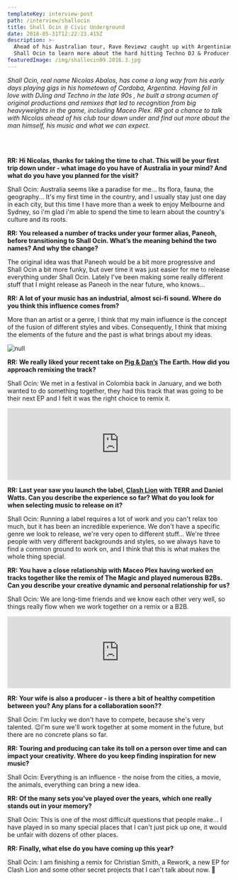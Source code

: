 ```yaml
---
templateKey: interview-post
path: /interview/shallocin
title: Shall Ocin @ Civic Underground
date: 2018-05-31T12:22:23.415Z
description: >-
  Ahead of his Australian tour, Rave Reviewz caught up with Argentinian native,
  Shall Ocin to learn more about the hard hitting Techno DJ & Producer.
featuredImage: /img/shallocin09.2016.3.jpg
---
```

_Shall Ocin, real name Nicolas Abalos, has come a long way from his early days playing gigs in his hometown of Cordoba, Argentina. Having fell in love with DJing and Techno in the late 90s , he built a strong acumen of original productions and remixes that led to recognition from big heavyweights in the game, including Maceo Plex. RR got a chance to talk with Nicolas ahead of his club tour down under and find out more about the man himself, his music and what we can expect._

<br><br>

**RR: Hi Nicolas, thanks for taking the time to chat. This will be your first trip down under - what image do you have of Australia in your mind? And what do you have you planned for the visit?**

Shall Ocin: Australia seems like a paradise for me... Its flora, fauna, the geography... It's my first time in the country, and I usually stay just one day in each city, but this time I have more than a week to enjoy Melbourne and Sydney, so i'm glad i'm able to spend the time to learn about the country's culture and its roots.

**RR: You released a number of tracks under your former alias, Paneoh, before transitioning to Shall Ocin. What’s the meaning behind the two names? And why the change?**

The original idea was that Paneoh would be a bit more progressive and Shall Ocin a bit more funky, but over time it was just easier for me to release everything under Shall Ocin. Lately I've been making some really different stuff that I might release as Paneoh in the near future, who knows...

**RR:  A lot of your music has an industrial, almost sci-fi sound. Where do you think this influence comes from?**

More than an artist or a genre, I think that my main influence is the concept of the fusion of different styles and vibes. Consequently, I think that mixing the elements of the future and the past is what brings about my ideas.

![null](/img/shallocin09.2016.2.jpg)

**RR: We really liked your recent take on **[**Pig & Dan’s**](https://www.facebook.com/piganddan/)** The Earth. How did you approach remixing the track?**

Shall Ocin: We met in a festival in Colombia back in January, and we both wanted to do something together, they had this track that was going to be their next EP and I felt it was the right choice to remix it.

<iframe src="https://embed.beatport.com/?id=10305300&type=track" width="100%" height="162" frameborder="0" scrolling="no" style="max-width:600px;"></iframe>

**RR: Last year saw you launch the label, **[**Clash Lion**](https://soundcloud.com/clashlion)** with TERR and Daniel Watts. Can you describe the experience so far? What do you look for when selecting music to release on it?**

Shall Ocin: Running a label requires a lot of work and you can't relax too much, but it has been an incredible experience. We don't have a specific genre we look to release, we're very open to different stuff... We're three people with very different backgrounds and styles, so we always have to find a common ground to work on, and I think that this is what makes the whole thing special.

**RR: You have a close relationship with Maceo Plex having worked on tracks together like the remix of The Magic and played numerous B2Bs. Can you describe your creative dynamic and personal relationship for us?**

Shall Ocin: We are long-time friends and we know each other very well, so things really flow when we work together on a remix or a B2B.

<iframe src="https://embed.beatport.com/?id=7242249&type=track" width="100%" height="162" frameborder="0" scrolling="no" style="max-width:600px;"></iframe>

**RR: Your wife is also a producer - is there a bit of healthy competition between you? Any plans for a collaboration soon??**

Shall Ocin: I'm lucky we don't have to compete, because she's very talented. 😉I'm sure we'll work together at some moment in the future, but there are no concrete plans so far.

**RR: Touring and producing can take its toll on a person over time and can impact your creativity. Where do you keep finding inspiration for new music?**

Shall Ocin: Everything is an influence - the noise from the cities, a movie, the animals, everything can bring a new idea.

**RR: Of the many sets you’ve played over the years, which one really stands out in your memory?**

Shall Ocin: This is one of the most difficult questions that people make... I have played in so many special places that I can't just pick up one, it would be unfair with dozens of other places.

**RR: Finally, what else do you have coming up this year?**

Shall Ocin: I am finishing a remix for Christian Smith, a Rework, a new EP for Clash Lion and some other secret projects that I can't talk about now. 🙂
